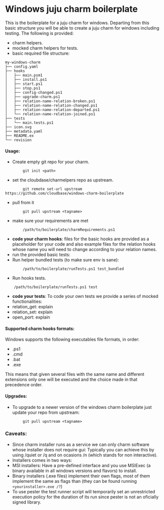 # Windows juju charm boilerplate

This is the boilerplate for a juju charm for windows.
Departing from this basic structure you will be able to create a juju charm for windows including testing.
The following is provided:
* charm helpers.
* mocked charm helpers for tests.
* basic required file structure:
```
my-windows-charm
├── config.yaml
├── hooks
│   ├── main.psm1
│   ├── install.ps1
│   ├── start.ps1
│   ├── stop.ps1
│   ├── config-changed.ps1
│   ├── upgrade-charm.ps1
│   ├── relation-name-relation-broken.ps1
│   ├── relation-name-relation-changed.ps1
│   ├── relation-name-relation-departed.ps1
│   └── relation-name-relation-joined.ps1
├── tests
│   └── main.tests.ps1
├── icon.svg
├── metadata.yaml
├── README.ex
└── revision
```


#### Usage:
- Create empty git repo for your charm. 
```
        git init <path>
```
- set the cloubdase/charmelpers repo as upstream.
```
        git remote set-url upstream https://github.com/cloudbase/windows-charm-boilerplate
```
- pull from it
```
        git pull upstream <tagname>
```
- make sure your requirements are met
```
        /path/to/boilerplate/charmRequirements.ps1
```
- **code your charm hooks**: files for the basic hooks are provided as a placeholder for your code and also example files for the relation hooks whose name you will need to change according to your relation names.
- run the provided basic tests:
 - Run helper bundled tests (to make sure env is sane):
```
        /path/to/boilerplate/runTests.ps1 test_bundled
```
 - Run hooks tests.
```
	/path/to/boilerplate/runTests.ps1 test
```
- **code your tests**: To code your own tests we provide a series of mocked functionalities:
 - relation_get: explain
 - relation_set: explain
 - open_port: explain

#### Supported charm hooks formats:
Windows supports the following executables file formats, in order: 
* .ps1
* .cmd
* .bat
* .exe

This means that given several files with the same name and different extensions only one will be executed and the choice made in that precedence order.

#### Upgrades:
- To upgrade to a newer version of the windows charm boilerplate just update your repo from upstream:
```
        git pull upstream <tagname>
```

### Caveats:
- Since charm installer runs as a service we can only charm software whose installer does not require gui:
Typically you can achieve this by using /quiet or /q and on ocasions /n (which stands for non interactive).
- Installers comes in two ways:
 - MSI installers: Have a pre-defined interface and you use MSIExec (a binary available in all windows versions and flavors) to install.
 - Binary installers (.exe files) implement their own flags, most of them implement the same as flags than (they can be found running `<yourinstaller>.exe /?`)
- To use pester the test runner script will temporarily set an unrestricted execution policy for the duration of its run since pester is not an oficially signed library.

